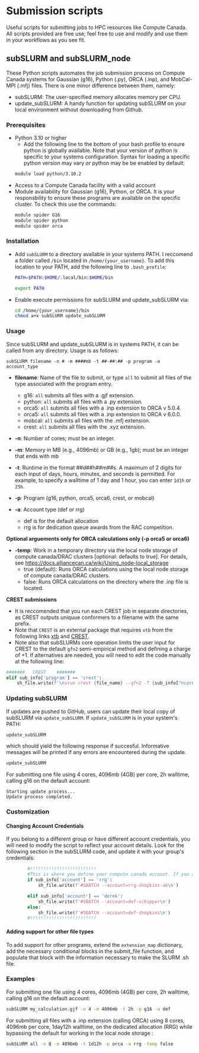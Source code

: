 # Submission scripts
 Useful scripts for submitting jobs to HPC resources like Compute Canada. All scripts provided are free use; feel free to use and modify and use them in your workflows as you see fit. 

## subSLURM and subSLURM_node
These Python scripts automates the job submission process on Compute Canada systems for Gaussian (g16), Python (.py), ORCA (.inp), and MobCal-MPI (.mfj) files. There is one minor difference between them, namely:

- subSLURM: The user-specified memory allocates memory per CPU. 
- update_subSLURM: A handy function for updating subSLURM on your local environment without downloading from Github.

### Prerequisites 
- Python 3.10 or higher
    - Add the following line to the bottom of your bash profile to ensure python is globally available. Note that your version of python is specific to your systems configuration. Syntax for loading a specific python version may vary *or* python may be be enabled by default:
    ```bash
    module load python/3.10.2
    ```
- Access to a Compute Canada facility with a valid account
- Module availability for Gaussian (g16), Python, or ORCA. It is your responsbility to ensure these programs are available on the specific cluster. To check this use the commands:
    ```bash
    module spider G16
    module spider python
    module spider orca
    ```

### Installation
- Add `subSLURM` to a directory available in your systems PATH. I reccomend a folder called `/bin` located in `/home/{your_username}`. To add this location to your PATH, add the following line to `.bash_profile`:
    ```bash
    PATH=$PATH:$HOME/.local/bin:$HOME/bin

    export PATH
    ```

- Enable execute permissions for subSLURM and update_subSLURM via:
    ```bash
    cd /home/{your_username}/bin
    chmod a+x subSLURM update_subSLURM
    ```

### Usage
Since subSLURM and update_subSLURM is in systems PATH, it can be called from any directory. Usage is as follows: 

```console
subSLURM filename -n # -m ####mb -t ##-##:## -p program -a account_type
```
- **filename**: Name of the file to submit, or type `all` to submit all files of the type associated with the program entry.
    - g16: `all` submits all files with a .gjf extension. 
    - python: `all` submits all files with a .py extension. 
    - orca5: `all` submits all files with a .inp extension to ORCA v 5.0.4.
    - orca5: `all` submits all files with a .inp extension to ORCA v 6.0.0. 
    - mobcal: `all` submits all files with the .mfj extension. 
    - crest: `all` submits all files with the .xyz extension. 

- **-n**: Number of cores; must be an integer.
- **-m**: Memory in MB (e.g., 4096mb) or GB (e.g., 1gb); must be an integer that ends with mb
- **-t**: Runtime in the format ##d##h##m##s. A maximum of 2 digits for each input of days, hours, minutes, and seconds is permitted. For example, to specify a walltime of 1 day and 1 hour, you can enter `1d1h` or `25h`.
- **-p**: Program (g16, python, orca5, orca6, crest, or mobcal)
- **-a**: Account type (def or rrg)
    - def is for the default allocation
    - rrg is for dedication queue awards from the RAC competition. 

**Optional arguements only for ORCA calculations only (-p orca5 or orca6)**
- **-temp**: Work in a temporary directory via the local node storage of compute canada/DRAC clusters [optional: defaults to true]. For details, see https://docs.alliancecan.ca/wiki/Using_node-local_storage
    - true (default): Runs ORCA calculations using the local node storage of compute canada/DRAC clusters. 
    - false: Runs ORCA calculations on the directory where the .inp file is located. 

**CREST submissions**
- It is reccomended that you run each CREST job in separate directories, as CREST outputs uniquue conformers to a filename with the same prefix. 
- Note that `CREST` is an external package that requires `xtb` from the following links [xtb](https://xtb-docs.readthedocs.io/en/latest/setup.html) and [CREST](https://crest-lab.github.io/crest-docs/page/installation).
- Note also that subSLURMs core operation limits the user input for CREST to the default `gfn2` semi-empirical method and defining a charge of +1. If alternatives are needed, you will need to edit the code manually at the following line:

```python
#######   CREST    #######
elif sub_info['program'] == 'crest':
    sh_file.write(f'\nsrun crest {file_name} --gfn2 -T {sub_info["ncores"]} --chrg 1\n\n')
```

### Updating subSLURM
If updates are pushed to GitHub, users can update their local copy of subSLURM via `update_subSLURM`. If `update_subSLURM` is in your system's PATH:

```bash
update_subSLURM
```

which should yield the following response if succesful. Informative messages will be printed if any errors are encountered during the update. 
```bash
update_subSLURM
```

For submitting one file using 4 cores, 4096mb (4GB) per core, 2h walltime, calling g16 on the default account:
```console
Starting update process...
Update process completed.
```

### Customization
#### Changing Account Credentials
If you belong to a different group or have different account credentials, you will need to modify the script to reflect your account details. Look for the following section in the subSLURM code, and update it with your group's credentials:

```python
        #!!!!!!!!!!!!!!!!!!!!!!!!!
        #This is where you define your compute canada account. If you are another group using this code, you will need to change this to your groups access credentials!
        if sub_info['account'] == 'rrg':
            sh_file.write(f'#SBATCH --account=rrg-shopkins-ab\n')

        elif sub_info['account'] == 'derek':
            sh_file.write(f'#SBATCH --account=def-schipper\n')
        else:
            sh_file.write(f'#SBATCH --account=def-shopkins\n')
        #!!!!!!!!!!!!!!!!!!!!!!!!!
```
#### Adding support for other file types
To add support for other programs, extend the `extension_map` dictionary,  add the necessary conditional blocks in the submit_file function, and populate that block with the information necessary to make the SLURM .sh file.

### Examples
For submitting one file using 4 cores, 4096mb (4GB) per core, 2h walltime, calling g16 on the default account:
```bash
subSLURM my_calculation.gjf -n 4 -m 4096mb -t 2h -p g16 -a def
```

For submitting all files with a .inp extension (calling ORCA) using 8 cores, 4096mb per core, 1day12h walltime, on the dedicated allocation (RRG) while bypassing the default for working in the local node storage :
```bash
subSLURM all -n 8 -m 4096mb -t 1d12h -p orca -a rrg -temp false
```


